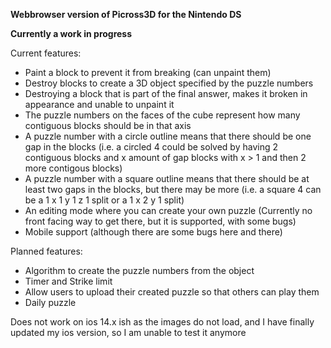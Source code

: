 **Webbrowser version of Picross3D for the Nintendo DS**

**Currently a work in progress**

Current features:
- Paint a block to prevent it from breaking (can unpaint them)
- Destroy blocks to create a 3D object specified by the puzzle numbers
- Destroying a block that is part of the final answer, makes it broken in appearance and unable to unpaint it
- The puzzle numbers on the faces of the cube represent how many contiguous blocks should be in that axis
- A puzzle number with a circle outline means that there should be one gap in the blocks (i.e. a circled 4 could be solved by having 2 contiguous blocks and x amount of gap blocks with x > 1 and then 2 more contigous blocks)
- A puzzle number with a square outline means that there should be at least two gaps in the blocks, but there may be more (i.e. a square 4 can be a 1 x 1 y 1 z 1 split or a 1 x 2 y 1 split)
- An editing mode where you can create your own puzzle (Currently no front facing way to get there, but it is supported, with some bugs)
- Mobile support (although there are some bugs here and there)

Planned features:
- Algorithm to create the puzzle numbers from the object
- Timer and Strike limit
- Allow users to upload their created puzzle so that others can play them
- Daily puzzle

Does not work on ios 14.x ish as the images do not load, and I have finally updated my ios version, so I am unable to test it anymore
